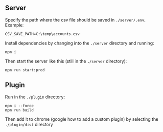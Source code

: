 ## Server
Specify the path where the csv file should be saved in `./server/.env`.
Example:
```
CSV_SAVE_PATH=C:\temp\accounts.csv
```

Install dependencies by changing into the `./server` directory and running:
```
npm i
```
Then start the server like this (still in the `./server` directory):
```
npm run start:prod
```

## Plugin
Run in the `./plugin` directory:
```
npm i --force
npm run build
```
Then add it to chrome (google how to add a custom plugin) by selecting the `./plugin/dist` directory
